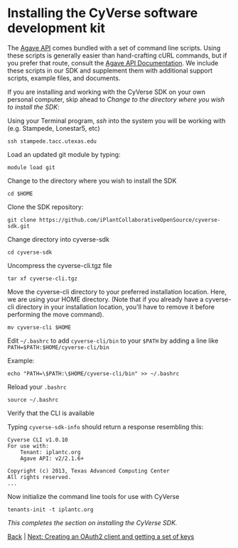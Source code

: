 Installing the CyVerse software development kit
===============================================

The [Agave API](https://agaveapi.co) comes bundled with a set of command line scripts. Using these scripts is generally easier than hand-crafting cURL commands, but if you prefer that route, consult the [Agave API Documentation](http://agaveapi.co/documentation/). We include these scripts in our SDK and supplement them with additional support scripts, example files, and documents.

If you are installing and working with the CyVerse SDK on your own personal computer, skip ahead to _Change to the directory where you wish to install the SDK_:

Using your Terminal program, *ssh* into the system you will be working with (e.g. Stampede, Lonestar5, etc)

```ssh stampede.tacc.utexas.edu```

Load an updated git module by typing:

```module load git```

Change to the directory where you wish to install the SDK

```cd $HOME```

Clone the SDK repository:

```git clone https://github.com/iPlantCollaborativeOpenSource/cyverse-sdk.git```

Change directory into cyverse-sdk

```cd cyverse-sdk```

Uncompress the cyverse-cli.tgz file

```tar xf cyverse-cli.tgz```

Move the cyverse-cli directory to your preferred installation location. Here, we are using your HOME directory. (Note that if you already have a cyverse-cli directory in your installation location, you'll have to remove it before performing the move command).

```mv cyverse-cli $HOME```

Edit ```~/.bashrc``` to add ```cyverse-cli/bin``` to your ```$PATH``` by adding a line like ```PATH=$PATH:$HOME/cyverse-cli/bin```

Example:

```echo "PATH=\$PATH:\$HOME/cyverse-cli/bin" >> ~/.bashrc```

Reload your ```.bashrc```

```source ~/.bashrc```

Verify that the CLI is available

Typing ```cyverse-sdk-info``` should return a response resembling this:

```
Cyverse CLI v1.0.10
For use with:
    Tenant: iplantc.org
    Agave API: v2/2.1.6+

Copyright (c) 2013, Texas Advanced Computing Center
All rights reserved.
...
```

Now initialize the command line tools for use with CyVerse

```tenants-init -t iplantc.org```

*This completes the section on installing the CyVerse SDK.*

[Back](getting-started.md) | [Next: Creating an OAuth2 client and getting a set of keys](getting-started-client-create.md)
